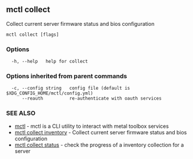 [Auto generated by spf13/cobra]: <>

## mctl collect

Collect current server firmware status and bios configuration

```
mctl collect [flags]
```

### Options

```
  -h, --help   help for collect
```

### Options inherited from parent commands

```
  -c, --config string   config file (default is $XDG_CONFIG_HOME/mctl/config.yml)
      --reauth          re-authenticate with oauth services
```

### SEE ALSO

* [mctl](mctl.md)	 - mctl is a CLI utility to interact with metal toolbox services
* [mctl collect inventory](mctl_collect_inventory.md)	 - Collect current server firmware status and bios configuration
* [mctl collect status](mctl_collect_status.md)	 - check the progress of a inventory collection for a server

